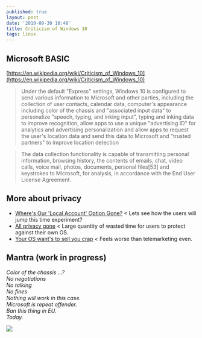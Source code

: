 ```yaml
---
published: true
layout: post
date: '2019-09-30 10:48'
title: Criticism of Windows 10
tags: linux 
---
```

## Microsoft BASIC

[https://en.wikipedia.org/wiki/Criticism_of_Windows_10](https://en.wikipedia.org/wiki/Criticism_of_Windows_10)

> Under the default "Express" settings, Windows 10 is configured to send various information to Microsoft and other parties, including the collection of user contacts, calendar data, computer's appearance including color of the chassis and "associated input data" to personalize "speech, typing, and inking input", typing and inking data to improve recognition, allow apps to use a unique "advertising ID" for analytics and advertising personalization and allow apps to request the user's location data and send this data to Microsoft and "trusted partners" to improve location detection

> The data collection functionality is capable of transmitting personal information, browsing history, the contents of emails, chat, video calls, voice mail, photos, documents, personal files[53] and keystrokes to Microsoft, for analysis, in accordance with the End User License Agreement.

## More about privacy

- [Where's Our 'Local Account' Option Gone?](https://tech.slashdot.org/story/19/09/30/1739212/windows-10-users-fume-microsoft-wheres-our-local-account-option-gone) < Lets see how the users will jump this time experiment?
- [All privacy gone](https://www.eurodns.com/blog/windows-10-privacy-concerns) < Large quantity of wasted time for users to protect against their own OS.
- [Your OS want's to sell you crap](https://www.pcworld.com/article/2975790/how-to-stop-windows-10s-annoying-microsoft-office-ads.html) < Feels worse than telemarketing even.

## Mantra (work in progress)

*Color of the chassis ...?  
No negotiations  
No talking  
No fines  
Nothing will work in this case.  
Microsoft is repeat offender.  
Ban this thing in EU.  
Today.*

![](https://upload.wikimedia.org/wikipedia/commons/5/56/Bsodwindows10.png)
